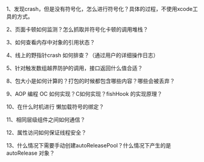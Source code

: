 1、发现crash，但是没有符号化，怎么进行符号化？具体的过程，不使用xcode工具的方式。

2、页面卡顿如何监测？怎么抓取并符号化卡顿的调用堆栈？

3、如何查看内存中对象的引用状态？

4、线上的野指针crash 如何排查？（通过用户的详细操作日志）

5、针对触发数组越界防护的调用，接口返回什么值合适？

8、包大小是如何计算的？打包的时候都包含哪些内容？哪些会被丢弃？

9、AOP 编程 OC 如何实现？C如何实现？fishHook 的实现原理？

10、在什么时机进行 懒加载符号的绑定？

11、相同层级组件之间如何通信？

12、属性访问如何保证线程安全？

13、什么情况下需要手动创建autoReleasePool？什么情况下产生的是autoRelease 对象？